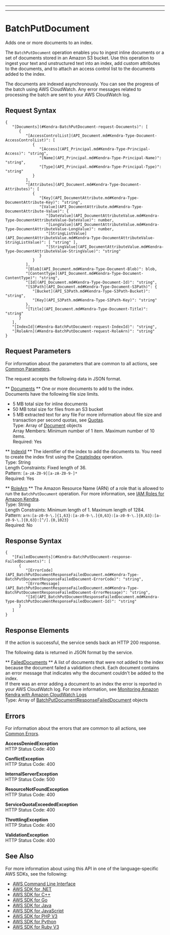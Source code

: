 --------

--------

# BatchPutDocument<a name="API_BatchPutDocument"></a>

Adds one or more documents to an index\.

The `BatchPutDocument` operation enables you to ingest inline documents or a set of documents stored in an Amazon S3 bucket\. Use this operation to ingest your text and unstructured text into an index, add custom attributes to the documents, and to attach an access control list to the documents added to the index\.

The documents are indexed asynchronously\. You can see the progress of the batch using AWS CloudWatch\. Any error messages related to processing the batch are sent to your AWS CloudWatch log\.

## Request Syntax<a name="API_BatchPutDocument_RequestSyntax"></a>

```
{
   "[Documents](#Kendra-BatchPutDocument-request-Documents)": [ 
      { 
         "[AccessControlList](API_Document.md#Kendra-Type-Document-AccessControlList)": [ 
            { 
               "[Access](API_Principal.md#Kendra-Type-Principal-Access)": "string",
               "[Name](API_Principal.md#Kendra-Type-Principal-Name)": "string",
               "[Type](API_Principal.md#Kendra-Type-Principal-Type)": "string"
            }
         ],
         "[Attributes](API_Document.md#Kendra-Type-Document-Attributes)": [ 
            { 
               "[Key](API_DocumentAttribute.md#Kendra-Type-DocumentAttribute-Key)": "string",
               "[Value](API_DocumentAttribute.md#Kendra-Type-DocumentAttribute-Value)": { 
                  "[DateValue](API_DocumentAttributeValue.md#Kendra-Type-DocumentAttributeValue-DateValue)": number,
                  "[LongValue](API_DocumentAttributeValue.md#Kendra-Type-DocumentAttributeValue-LongValue)": number,
                  "[StringListValue](API_DocumentAttributeValue.md#Kendra-Type-DocumentAttributeValue-StringListValue)": [ "string" ],
                  "[StringValue](API_DocumentAttributeValue.md#Kendra-Type-DocumentAttributeValue-StringValue)": "string"
               }
            }
         ],
         "[Blob](API_Document.md#Kendra-Type-Document-Blob)": blob,
         "[ContentType](API_Document.md#Kendra-Type-Document-ContentType)": "string",
         "[Id](API_Document.md#Kendra-Type-Document-Id)": "string",
         "[S3Path](API_Document.md#Kendra-Type-Document-S3Path)": { 
            "[Bucket](API_S3Path.md#Kendra-Type-S3Path-Bucket)": "string",
            "[Key](API_S3Path.md#Kendra-Type-S3Path-Key)": "string"
         },
         "[Title](API_Document.md#Kendra-Type-Document-Title)": "string"
      }
   ],
   "[IndexId](#Kendra-BatchPutDocument-request-IndexId)": "string",
   "[RoleArn](#Kendra-BatchPutDocument-request-RoleArn)": "string"
}
```

## Request Parameters<a name="API_BatchPutDocument_RequestParameters"></a>

For information about the parameters that are common to all actions, see [Common Parameters](CommonParameters.md)\.

The request accepts the following data in JSON format\.

 ** [Documents](#API_BatchPutDocument_RequestSyntax) **   <a name="Kendra-BatchPutDocument-request-Documents"></a>
One or more documents to add to the index\.   
Documents have the following file size limits\.  
+ 5 MB total size for inline documents
+ 50 MB total size for files from an S3 bucket
+ 5 MB extracted text for any file
For more information about file size and transaction per second quotas, see [Quotas](https://docs.aws.amazon.com/kendra/latest/dg/quotas.html)\.  
Type: Array of [Document](API_Document.md) objects  
Array Members: Minimum number of 1 item\. Maximum number of 10 items\.  
Required: Yes

 ** [IndexId](#API_BatchPutDocument_RequestSyntax) **   <a name="Kendra-BatchPutDocument-request-IndexId"></a>
The identifier of the index to add the documents to\. You need to create the index first using the [CreateIndex](API_CreateIndex.md) operation\.  
Type: String  
Length Constraints: Fixed length of 36\.  
Pattern: `[a-zA-Z0-9][a-zA-Z0-9-]*`   
Required: Yes

 ** [RoleArn](#API_BatchPutDocument_RequestSyntax) **   <a name="Kendra-BatchPutDocument-request-RoleArn"></a>
The Amazon Resource Name \(ARN\) of a role that is allowed to run the `BatchPutDocument` operation\. For more information, see [IAM Roles for Amazon Kendra](https://docs.aws.amazon.com/kendra/latest/dg/iam-roles.html)\.  
Type: String  
Length Constraints: Minimum length of 1\. Maximum length of 1284\.  
Pattern: `arn:[a-z0-9-\.]{1,63}:[a-z0-9-\.]{0,63}:[a-z0-9-\.]{0,63}:[a-z0-9-\.]{0,63}:[^/].{0,1023}`   
Required: No

## Response Syntax<a name="API_BatchPutDocument_ResponseSyntax"></a>

```
{
   "[FailedDocuments](#Kendra-BatchPutDocument-response-FailedDocuments)": [ 
      { 
         "[ErrorCode](API_BatchPutDocumentResponseFailedDocument.md#Kendra-Type-BatchPutDocumentResponseFailedDocument-ErrorCode)": "string",
         "[ErrorMessage](API_BatchPutDocumentResponseFailedDocument.md#Kendra-Type-BatchPutDocumentResponseFailedDocument-ErrorMessage)": "string",
         "[Id](API_BatchPutDocumentResponseFailedDocument.md#Kendra-Type-BatchPutDocumentResponseFailedDocument-Id)": "string"
      }
   ]
}
```

## Response Elements<a name="API_BatchPutDocument_ResponseElements"></a>

If the action is successful, the service sends back an HTTP 200 response\.

The following data is returned in JSON format by the service\.

 ** [FailedDocuments](#API_BatchPutDocument_ResponseSyntax) **   <a name="Kendra-BatchPutDocument-response-FailedDocuments"></a>
A list of documents that were not added to the index because the document failed a validation check\. Each document contains an error message that indicates why the document couldn't be added to the index\.  
If there was an error adding a document to an index the error is reported in your AWS CloudWatch log\. For more information, see [Monitoring Amazon Kendra with Amazon CloudWatch Logs](https://docs.aws.amazon.com/kendra/latest/dg/cloudwatch-logs.html)   
Type: Array of [BatchPutDocumentResponseFailedDocument](API_BatchPutDocumentResponseFailedDocument.md) objects

## Errors<a name="API_BatchPutDocument_Errors"></a>

For information about the errors that are common to all actions, see [Common Errors](CommonErrors.md)\.

 **AccessDeniedException**   
HTTP Status Code: 400

 **ConflictException**   
HTTP Status Code: 400

 **InternalServerException**   
HTTP Status Code: 500

 **ResourceNotFoundException**   
HTTP Status Code: 400

 **ServiceQuotaExceededException**   
HTTP Status Code: 400

 **ThrottlingException**   
HTTP Status Code: 400

 **ValidationException**   
HTTP Status Code: 400

## See Also<a name="API_BatchPutDocument_SeeAlso"></a>

For more information about using this API in one of the language\-specific AWS SDKs, see the following:
+  [AWS Command Line Interface](https://docs.aws.amazon.com/goto/aws-cli/kendra-2019-02-03/BatchPutDocument) 
+  [AWS SDK for \.NET](https://docs.aws.amazon.com/goto/DotNetSDKV3/kendra-2019-02-03/BatchPutDocument) 
+  [AWS SDK for C\+\+](https://docs.aws.amazon.com/goto/SdkForCpp/kendra-2019-02-03/BatchPutDocument) 
+  [AWS SDK for Go](https://docs.aws.amazon.com/goto/SdkForGoV1/kendra-2019-02-03/BatchPutDocument) 
+  [AWS SDK for Java](https://docs.aws.amazon.com/goto/SdkForJava/kendra-2019-02-03/BatchPutDocument) 
+  [AWS SDK for JavaScript](https://docs.aws.amazon.com/goto/AWSJavaScriptSDK/kendra-2019-02-03/BatchPutDocument) 
+  [AWS SDK for PHP V3](https://docs.aws.amazon.com/goto/SdkForPHPV3/kendra-2019-02-03/BatchPutDocument) 
+  [AWS SDK for Python](https://docs.aws.amazon.com/goto/boto3/kendra-2019-02-03/BatchPutDocument) 
+  [AWS SDK for Ruby V3](https://docs.aws.amazon.com/goto/SdkForRubyV3/kendra-2019-02-03/BatchPutDocument) 